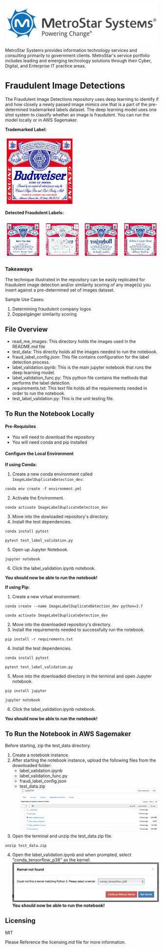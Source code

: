 
![MSS Horizontal Logo](readmeImages/MSS-Logo-horizontal-tagline-01.png)

MetroStar Systems provides information technology services and consulting primarily to government clients. MetroStar's service portfolio includes leading and emerging technology solutions through their Cyber, Digital, and Enterprise IT practice areas. 

# Fraudulent Image Detections

The Fraudulent Image Detections repository uses deep learning to identify if and how closely a newly passed image mimics one that is a part of the pre-determined trademarked labels dataset. The deep learning model uses one shot system to classify whether an image is fraudulent. You can run the model locally or in AWS Sagemaker.

**Trademarked Label:** 

![Trademarked Label](readmeImages/trademarkedLabel.png)

**Detected Fraudulent Labels:**

![Detected Fraudulent Labels](readmeImages/fraudulentLabels.png)

### Takeaways

The technique illustrated in the repository can be easily replicated for fraudulent image detection and/or similarity scoring of any image(s) you insert against a pre-determined set of images dataset. 

Sample Use Cases:

1. Determining fraudulent company logos 
2. Doppelgänger similarity scoring

## File Overview

- read_me_images: This directory holds the images used in the README.md file
- test_data: This directly holds all the images needed to run the notebook.
- fraud_label_config.json: This file contains configuration for the label detection process.
- label_validation.ipynb: This is the main jupyter notebook that runs the deep learning model.
- label_validation_func.py: This python file contains the methods that performs the label detection.
- requirements.txt: This text file holds all the requirements needed in order to run the notebook.
- test_label_validation.py: This is the unit testing file.

## To Run the Notebook Locally

#### Pre-Requisites

- You will need to download the repository
- You will need conda and pip installed

#### Configure the Local Environment

**If using Conda:**

1. Create a new conda environment called `ImageLabelDuplicateDetection_dev`:

```
conda env create -f environment.yml
```

2. Activate the Environment.

```
conda activate ImageLabelDuplicateDetection_dev
```

3. Move into the dowloaded repository's directory.
4. Install the test dependencies.

```
conda install pytest
```

```
pytest test_label_validation.py
```

5. Open up Jupyter Notebook.

```
jupyter notebook
```

6. Click the label_validation.ipynb notebook.

**You should now be able to run the notebook!**



**If using Pip:**

1. Create a new virtual environment.

```
conda create --name ImageLabelDuplicateDetection_dev python=3.7
```

```
conda activate ImageLabelDuplicateDetection_dev
```

2. Move into the downloaded repository's directory. 
3. Install the requirements needed to successfully run the notebook.

```
pip install -r requirements.txt
```

4. Install the test dependencies.

```
conda install pytest
```

```
pytest test_label_validation.py
```

5. Move into the downloaded directory in the terminal and open Jupyter notebook.

```
pip install jupyter
```

```
jupyter notebook
```

6. Click the label_validation.ipynb notebook.

**You should now be able to run the notebook!**

## To Run the Notebook in AWS Sagemaker

Before starting, zip the test_data directory.

1. Create a notebook instance.
2. After starting the notebook instance, upload the following files from the downloaded folder:
   - label_validation.ipynb
   - label_validation_func.py
   - fraud_label_config.json
   - test_data.zip 
![Notebook Instance Setup](readmeImages/notebook.png)
3. Open the terminal and unzip the test_data.zip file.

```
unzip test_data.zip
```

4. Open the label_validation.ipynb and when prompted, select "conda_tensorflow_p36" as the kernel.
![Kernel Selection](readmeImages/kernel.png)
**You should now be able to run the notebook!**

## Licensing

MIT

Please Reference the licensing.md file for more information.
